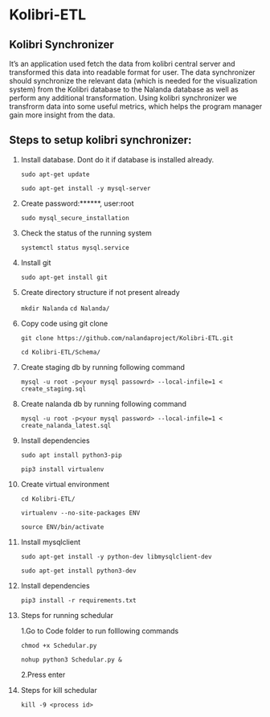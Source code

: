 # Kolibri-ETL

## Kolibri Synchronizer

It’s an application used fetch the data from kolibri central server and transformed this data into readable format for user. The data synchronizer should synchronize the relevant data (which is needed for the visualization system) from the Kolibri database to the Nalanda database as well as perform any additional transformation. Using kolibri synchronizer we transfrorm data into some useful metrics, which helps the program manager gain more insight from the data.

## Steps to setup kolibri synchronizer:

1. Install database. Dont do it if database is installed already.

    `sudo apt-get update`
    
    `sudo apt-get install -y mysql-server`    
    
2. Create password:******, user:root
    
    `sudo mysql_secure_installation`  
    
3. Check the status of the running system

    `systemctl status mysql.service`    
    
4. Install git

    `sudo apt-get install git`    
5. Create directory structure if not present already

    `mkdir Nalanda`
    `cd Nalanda/`
    
6. Copy code using git clone

    `git clone https://github.com/nalandaproject/Kolibri-ETL.git`
    
    `cd Kolibri-ETL/Schema/`
    
7. Create staging db by running following command

    `mysql -u root -p<your mysql passowrd> --local-infile=1 < create_staging.sql`
    
8. Create nalanda db by running following command

    `mysql -u root -p<your mysql password> --local-infile=1 < create_nalanda_latest.sql`
    
9. Install dependencies

    `sudo apt install python3-pip`
    
    `pip3 install virtualenv`
    
10. Create virtual environment

    `cd Kolibri-ETL/`
    
    `virtualenv --no-site-packages ENV`
    
    `source ENV/bin/activate`
    
11. Install mysqlclient

    `sudo apt-get install -y python-dev libmysqlclient-dev`
    
	  `sudo apt-get install python3-dev`
    
12. Install dependencies

	  
    `pip3 install -r requirements.txt`
      
13. Steps for running schedular

    1.Go to Code folder to run folllowing commands
    
     `chmod +x Schedular.py`
        
     `nohup python3 Schedular.py &`
     
    2.Press enter
    
14. Steps for kill schedular

    `kill -9 <process id>`
 
